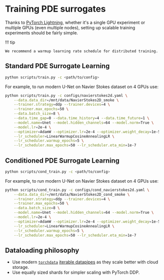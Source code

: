 # Training PDE surrogates

Thanks to [PyTorch Lightning](https://github.com/Lightning-AI/lightning), whether it's a single GPU experiment or multiple GPUs (even multiple nodes), setting up scalable training experiments should be fairly simple.

!!! tip

```
We recommend a warmup learning rate schedule for distributed training.
```

## Standard PDE Surrogate Learning

```bash
python scripts/train.py -c <path/to/config>
```

For example, to run modern U-Net on Navier Stokes dataset on 4 GPUs use:

```bash
python scripts/train.py -c configs/navierstokes2d.yaml \
    --data.data_dir=/mnt/data/NavierStokes2D_smoke \
    --trainer.strategy=ddp --trainer.devices=4 \
    --trainer.max_epochs=50 \
    --data.batch_size=8 \
    --data.time_gap=0 --data.time_history=4 --data.time_future=1 \
    --model.name=Unet --model.hidden_channels=64 --model.norm=True \
    --model.lr=2e-4 \
    --optimizer=AdamW --optimizer.lr=2e-4 --optimizer.weight_decay=1e-5 \
    --lr_scheduler=LinearWarmupCosineAnnealingLR \
    --lr_scheduler.warmup_epochs=5 \
    --lr_scheduler.max_epochs=50 --lr_scheduler.eta_min=1e-7
```

## Conditioned PDE Surrogate Learning

```bash
python scripts/cond_train.py -c <path/to/config>
```

For example, to run modern U-Net on Navier Stokes dataset on 4 GPUs use:

```bash
python scripts/cond_train.py -c configs/cond_navierstokes2d.yaml \
    --data.data_dir=/mnt/data/NavierStokes2D_cond_smoke \
    --trainer.strategy=ddp --trainer.devices=4 \
    --trainer.max_epochs=50 \
    --data.batch_size=8 \
    --model.name=Unet --model.hidden_channels=64 --model.norm=True \
    --model.lr=2e-4 \
    --optimizer=AdamW --optimizer.lr=2e-4 --optimizer.weight_decay=1e-5 \
    --lr_scheduler=LinearWarmupCosineAnnealingLR \
    --lr_scheduler.warmup_epochs=5 \
    --lr_scheduler.max_epochs=50 --lr_scheduler.eta_min=1e-7
```

## Dataloading philosophy

- Use modern [`torchdata`](https://pytorch.org/data/) [iterable datapipes](https://pytorch.org/data/beta/torchdata.datapipes.iter.html#torchdata.datapipes.iter.IterDataPipe) as they scale better with cloud storage.
- Use equally sized shards for simpler scaling with PyTorch DDP.
